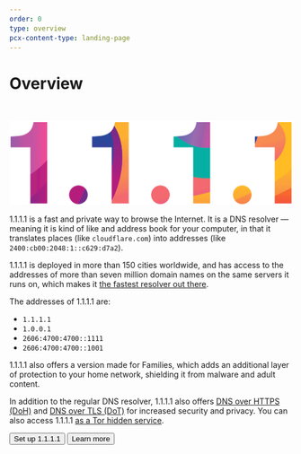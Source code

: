 ```yaml
---
order: 0
type: overview
pcx-content-type: landing-page
---
```


# Overview

<br/>
<div class="medium-img">

![Cloudflare 1.1.1.1](static/1111-fancycolor.gif)

</div>

<ContentColumn>

1.1.1.1 is a fast and private way to browse the Internet. It is a DNS resolver — meaning it is kind of like and address book for your computer, in that it translates places (like `cloudflare.com`) into addresses (like `2400:cb00:2048:1::c629:d7a2`).  

1.1.1.1 is deployed in more than 150 cities worldwide, and has access to the addresses of more than seven million domain names on the same servers it runs on, which makes it [the fastest resolver out there](https://www.dnsperf.com/#!dns-resolvers).

The addresses of 1.1.1.1 are:

- `1.1.1.1`
- `1.0.0.1`
- `2606:4700:4700::1111`
- `2606:4700:4700::1001`

1.1.1.1 also offers a version made for Families, which adds an additional layer of protection to your home network, shielding it from malware and adult content.

In addition to the regular DNS resolver, 1.1.1.1 also offers [DNS over HTTPS (DoH)](/encrypted-dns/dns-over-https) and [DNS over TLS (DoT)](/encrypted-dns/dns-over-tls) for increased security and privacy. You can also access 1.1.1.1 [as a Tor hidden service](/other-ways-to-use/dns-over-tor).

<ButtonGroup>
  <Button type="primary" href="/setting-up-1.1.1.1">Set up 1.1.1.1</Button>
  <Button type="secondary" href="/what-is-1.1.1.1">Learn more</Button>
</ButtonGroup>

</ContentColumn>